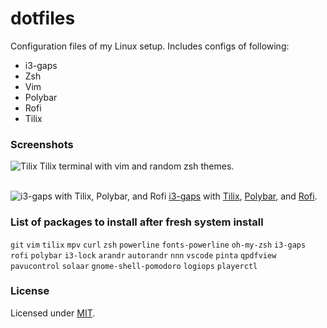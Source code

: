 # dotfiles

Configuration files of my Linux setup. Includes configs of following:
- i3-gaps
- Zsh
- Vim
- Polybar
- Rofi
- Tilix

### Screenshots

![Tilix](https://i.imgur.com/SKYNtx9.png)
Tilix terminal with vim and random zsh themes.<br><br>

![i3-gaps with Tilix, Polybar, and Rofi](https://i.imgur.com/BlmPRBZ.png)
[i3-gaps](https://github.com/Airblader/i3) with [Tilix](https://github.com/gnunn1/tilix), [Polybar](https://github.com/jaagr/polybar), and [Rofi](https://github.com/DaveDavenport/rofi).

### List of packages to install after fresh system install

`git` `vim` `tilix` `mpv` `curl` `zsh` `powerline` `fonts-powerline` `oh-my-zsh` `i3-gaps` `rofi` `polybar` `i3-lock` `arandr` `autorandr` `nnn` 
`vscode` `pinta` `qpdfview` `pavucontrol` `solaar` `gnome-shell-pomodoro` `logiops` `playerctl`

### License
Licensed under [MIT](https://github.com/mrpandey/dotfiles/blob/master/LICENSE).
